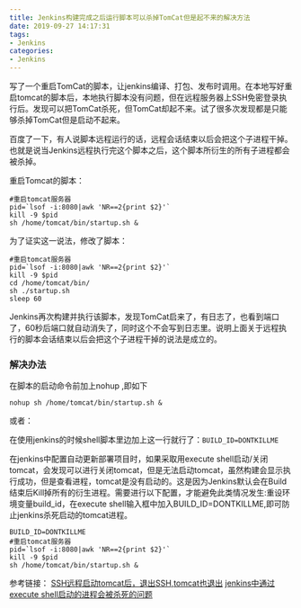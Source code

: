 ```yaml
---
title: Jenkins构建完成之后运行脚本可以杀掉TomCat但是起不来的解决方法
date: 2019-09-27 14:17:31
tags:
- Jenkins
categories:
- Jenkins
---
```


写了一个重启TomCat的脚本，让jenkins编译、打包、发布时调用。在本地写好重启tomcat的脚本后，本地执行脚本没有问题，但在远程服务器上SSH免密登录执行后。发现可以把TomCat杀死，但TomCat却起不来。试了很多次发现都是只能够杀掉TomCat但是启动不起来。

百度了一下，有人说脚本远程运行的话，远程会话结束以后会把这个子进程干掉。也就是说当Jenkins远程执行完这个脚本之后，这个脚本所衍生的所有子进程都会被杀掉。
<!-- more -->
重启Tomcat的脚本：

```shell
#重启tomcat服务器
pid=`lsof -i:8080|awk 'NR==2{print $2}'`
kill -9 $pid
sh /home/tomcat/bin/startup.sh &
```

为了证实这一说法，修改了脚本：

```shell
#重启tomcat服务器
pid=`lsof -i:8080|awk 'NR==2{print $2}'`
kill -9 $pid
cd /home/tomcat/bin/
sh ./startup.sh
sleep 60
```

Jenkins再次构建并执行该脚本，发现TomCat启来了，有日志了，也看到端口了，60秒后端口就自动消失了，同时这个不会写到日志里。说明上面关于远程执行的脚本会话结束以后会把这个子进程干掉的说法是成立的。

### 解决办法 ###

在脚本的启动命令前加上nohup ,即如下

```shell
nohup sh /home/tomcat/bin/startup.sh &
```

或者：

在使用jenkins的时候shell脚本里边加上这一行就行了：`BUILD_ID=DONTKILLME`

在jenkins中配置自动更新部署项目时，如果采取用execute shell启动/关闭tomcat，会发现可以进行关闭tomcat，但是无法启动tomcat，虽然构建会显示执行成功，但是查看进程，tomcat是没有启动的。这是因为Jenkins默认会在Build结束后Kill掉所有的衍生进程。需要进行以下配置，才能避免此类情况发生:重设环境变量build_id，在execute shell输入框中加入BUILD_ID=DONTKILLME,即可防止jenkins杀死启动的tomcat进程。

```shell
BUILD_ID=DONTKILLME
#重启tomcat服务器
pid=`lsof -i:8080|awk 'NR==2{print $2}'`
kill -9 $pid
sh /home/tomcat/bin/startup.sh &
```

参考链接：
[SSH远程启动tomcat后，退出SSH,tomcat也退出](https://www.cnblogs.com/superjt/p/4079013.html)
[jenkins中通过execute shell启动的进程会被杀死的问题](http://blog.csdn.net/zhengxu189891/article/details/18710155)
